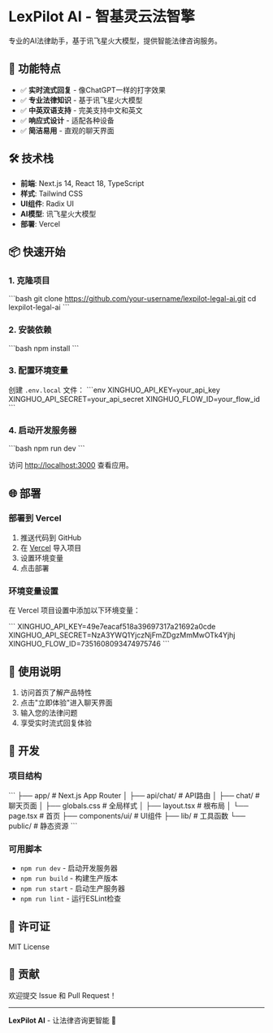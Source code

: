 # LexPilot AI - 智基灵云法智擎

专业的AI法律助手，基于讯飞星火大模型，提供智能法律咨询服务。

## 🚀 功能特点

- ✅ **实时流式回复** - 像ChatGPT一样的打字效果
- ✅ **专业法律知识** - 基于讯飞星火大模型
- ✅ **中英双语支持** - 完美支持中文和英文
- ✅ **响应式设计** - 适配各种设备
- ✅ **简洁易用** - 直观的聊天界面

## 🛠️ 技术栈

- **前端**: Next.js 14, React 18, TypeScript
- **样式**: Tailwind CSS
- **UI组件**: Radix UI
- **AI模型**: 讯飞星火大模型
- **部署**: Vercel

## 📦 快速开始

### 1. 克隆项目
\`\`\`bash
git clone https://github.com/your-username/lexpilot-legal-ai.git
cd lexpilot-legal-ai
\`\`\`

### 2. 安装依赖
\`\`\`bash
npm install
\`\`\`

### 3. 配置环境变量
创建 `.env.local` 文件：
\`\`\`env
XINGHUO_API_KEY=your_api_key
XINGHUO_API_SECRET=your_api_secret
XINGHUO_FLOW_ID=your_flow_id
\`\`\`

### 4. 启动开发服务器
\`\`\`bash
npm run dev
\`\`\`

访问 [http://localhost:3000](http://localhost:3000) 查看应用。

## 🌐 部署

### 部署到 Vercel

1. 推送代码到 GitHub
2. 在 [Vercel](https://vercel.com) 导入项目
3. 设置环境变量
4. 点击部署

### 环境变量设置

在 Vercel 项目设置中添加以下环境变量：

\`\`\`
XINGHUO_API_KEY=49e7eacaf518a39697317a21692a0cde
XINGHUO_API_SECRET=NzA3YWQ1YjczNjFmZDgzMmMwOTk4Yjhj
XINGHUO_FLOW_ID=7351608093474975746
\`\`\`

## 📱 使用说明

1. 访问首页了解产品特性
2. 点击"立即体验"进入聊天界面
3. 输入您的法律问题
4. 享受实时流式回复体验

## 🔧 开发

### 项目结构
\`\`\`
├── app/                 # Next.js App Router
│   ├── api/chat/       # API路由
│   ├── chat/           # 聊天页面
│   ├── globals.css     # 全局样式
│   ├── layout.tsx      # 根布局
│   └── page.tsx        # 首页
├── components/ui/      # UI组件
├── lib/               # 工具函数
└── public/            # 静态资源
\`\`\`

### 可用脚本

- `npm run dev` - 启动开发服务器
- `npm run build` - 构建生产版本
- `npm run start` - 启动生产服务器
- `npm run lint` - 运行ESLint检查

## 📄 许可证

MIT License

## 🤝 贡献

欢迎提交 Issue 和 Pull Request！

---

**LexPilot AI** - 让法律咨询更智能 🚀
